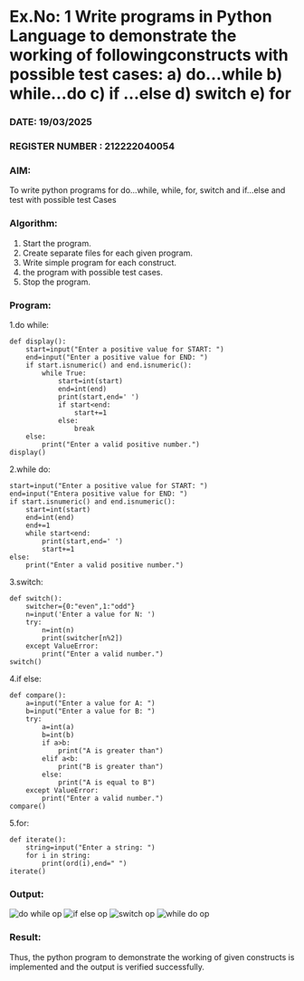 # Ex.No: 1 Write programs in Python Language to demonstrate the working of followingconstructs with possible test cases: a) do…while b) while…do c) if …else d) switch e) for 

### DATE: 19/03/2025                                                                           
### REGISTER NUMBER : 212222040054

### AIM:  
To write python programs for do…while, while, for, switch and if…else and test with possible test 
Cases 

### Algorithm:
1. Start the program.
2. Create separate files for each given program.
3. Write simple program for each construct.
4.  the program with possible test cases.
5. Stop the program.
### Program:

1.do while:
 ```
 def display():
     start=input("Enter a positive value for START: ")
     end=input("Enter a positive value for END: ")
     if start.isnumeric() and end.isnumeric():
         while True:
             start=int(start)
             end=int(end)
             print(start,end=' ')
             if start<end:
                 start+=1
             else:
                 break
     else:
         print("Enter a valid positive number.")
 display()
 
 ```
 2.while do:
 ```
 start=input("Enter a positive value for START: ")
 end=input("Entera positive value for END: ")
 if start.isnumeric() and end.isnumeric():
     start=int(start)
     end=int(end)
     end+=1
     while start<end:
         print(start,end=' ')
         start+=1
 else:
     print("Enter a valid positive number.")
 
 ```
 3.switch:
 ```
 def switch():
     switcher={0:"even",1:"odd"}
     n=input('Enter a value for N: ')
     try:
         n=int(n)
         print(switcher[n%2])
     except ValueError:
         print("Enter a valid number.")
 switch()
 
 ```
 4.if else:
 ```
 def compare():
     a=input("Enter a value for A: ")
     b=input("Enter a value for B: ")
     try:
         a=int(a)
         b=int(b)
         if a>b:
             print("A is greater than")
         elif a<b:
             print("B is greater than")
         else:
             print("A is equal to B")
     except ValueError:
         print("Enter a valid number.")
 compare()
 
 ```
 5.for:
 ```
 def iterate():
     string=input("Enter a string: ")
     for i in string:
         print(ord(i),end=" ")
 iterate()
 
 ```



### Output:
![do while op](https://github.com/user-attachments/assets/f964249b-69c6-4bde-bbba-b59f74208733)
![if else op](https://github.com/user-attachments/assets/f11fd43c-ddae-49a3-941f-81f9812b5447)
![switch op](https://github.com/user-attachments/assets/7539f872-6d67-4a6c-afc7-16a93fc9d947)
![while do op](https://github.com/user-attachments/assets/6ad4b36a-b2e6-44b7-a006-143c422fb948)










### Result:
Thus, the python program to demonstrate the working of given constructs is implemented and the output is verified successfully.


